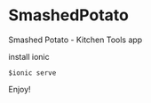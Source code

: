 SmashedPotato
=============

Smashed Potato - Kitchen Tools app

install ionic

`$ionic serve`

Enjoy!